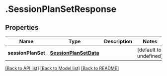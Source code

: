 # .SessionPlanSetResponse

## Properties

Name | Type | Description | Notes
------------ | ------------- | ------------- | -------------
**sessionPlanSet** | [**SessionPlanSetData**](SessionPlanSetData.md) |  | [default to undefined]


[[Back to API list]](../README.md#documentation-for-api-endpoints) [[Back to Model list]](../README.md#documentation-for-models) [[Back to README]](../README.md)
